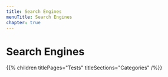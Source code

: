 ```yaml
---
title: Search Engines
menuTitle: Search Engines
chapter: true
---
```


# Search Engines

{{% children titlePages="Tests" titleSections="Categories" /%}}
